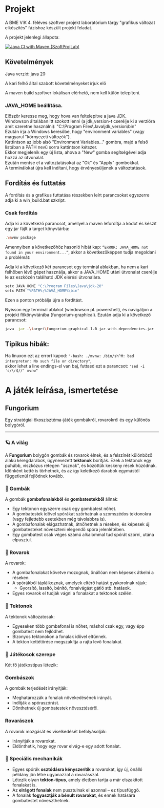 # Projekt

A BME VIK 4. féléves szoftver projekt laboratórium tárgy "grafikus változat elkészítés" fázishoz készült projekt feladat.

A projekt jelenlegi állapota:

[![Java CI with Maven (SzoftProjLab)](https://github.com/LenYx24/fungorium-graphical/actions/workflows/maven.yml/badge.svg)](https://github.com/LenYx24/fungorium-graphical/actions/workflows/maven.yml)

## Követelmények

Java verzió: java 20

A kari felhő által szabott követelményeket írjuk elő

A maven build szoftver lokálisan elérhető, nem kell külön telepíteni.

### JAVA_HOME beállítása.

Először keresse meg, hogy hova van feltelepítve a java JDK.\
Windowson általában itt szokott lenni (a jdk_version-t cserélje ki a verzióra amit szeretne használni): "C:\Program
Files\Java\jdk_version\bin"\
Ezután írja a Windows keresőbe, hogy "environment variables" (vagy magyarul "környezeti változók").\
Kattintson az jobb alsó "Environment Variables..." gombra, majd a felső listában a PATH nevű sorra kattintson kétszer.\
Ekkor megjelenik egy új lista, ahova a "New" gomba segítségével adja hozzá az útvonalat.\
Ezután mentse el a változtatásokat az "Ok" és "Apply" gombokkal.\
A terminálokat újra kell indítani, hogy érvényesüljenek a változtatások.

## Fordítás és futtatás

A fordítás és a grafikus futtatása részekben leírt parancsokat egyszerre adja ki a win_build.bat szkript.


### Csak fordítás
Adja ki a következő parancsot, amellyel a maven lefordítja a kódot és készít egy jar fájlt a target könyvtárba:
```bash
.\mvnw package
```

Amennyiben a következőhöz hasonló hibát kap:
```“ERROR: JAVA_HOME not found in your environment...”```, akkor a következőképpen tudja megoldani a problémát:

Adja ki a következő két parancsot egy terminál ablakban, ha nem a kari felhőben lévő gépet
használja, akkor a JAVA_HOME utáni útvonalat cserélje le az eszközén található JDK elérési útvonalára.
```bash
setx JAVA_HOME "C:\Program Files\Java\jdk-20"
setx PATH "%PATH%;%JAVA_HOME%\bin"
```

Ezen a ponton próbálja újra a fordítást.

Nyisson egy terminál ablakot (windowson pl. powershell), és navigáljon a projekt főkönyvtárába (fungorium-graphical).
Ezután adja ki a következő parancsot:

```bash
java -jar .\target\fungorium-graphical-1.0-jar-with-dependencies.jar
```

## Tipikus hibák:

Ha linuxon ezt az errort kapod: `"-bash: ./mvnw: /bin/sh^M: bad interpreter: No such file or directory"`,\
akkor lehet a line endings-el van baj, futtasd ezt a parancsot: `"sed -i 's/\r$//' mvnw"`

# A játék leírása, ismertetése

## Fungorium

Egy stratégiai ökoszisztéma-játék gombákról, rovarokról és egy különös bolygóról.

---

### 🪐 A világ

A **Fungorium** bolygón gombák és rovarok élnek, és a felszínét különböző alakú kéregdarabok, úgynevezett **tektonok** borítják. Ezek a tektonok egy puhább, viszkózus rétegen "úsznak", és közöttük keskeny rések húzódnak. Időnként ketté is törhetnek, és az így keletkező darabok egymástól függetlenül fejlődnek tovább.

### 🍄 Gombák

A gombák **gombafonalakból** és **gombatestekből** állnak:

- Egy tektonon egyszerre csak egy gombatest nőhet.
- A gombatestek idővel spórákat szórhatnak a szomszédos tektonokra (vagy fejlettebb esetekben még távolabbra is).
- A gombafonalak elágazhatnak, átnőhetnek a réseken, és képesek új gombatesteket növeszteni elegendő spóra jelenlétében.
- Egy gombatest csak véges számú alkalommal tud spórát szórni, utána elpusztul.

### 🐜 Rovarok

A rovarok:

- A gombafonalakat követve mozognak, önállóan nem képesek átkelni a réseken.
- A spórákból táplálkoznak, amelyek eltérő hatást gyakorolnak rájuk:
  - Gyorsító, lassító, bénító, fonalvágást gátló stb. hatások.
- Egyes rovarok el tudják vágni a fonalakat a tektonok szélén.

### 🌋 Tektonok

A tektonok változatosak:

- Egyeseken több gombafonal is nőhet, máshol csak egy, vagy épp gombatest nem fejlődhet.
- Bizonyos tektonokon a fonalak idővel eltűnnek.
- A tekton kettétörése megszakítja a rajta levő fonalakat.

### 🧠 Játékosok szerepe

Két fő játékostípus létezik:

### Gombászok

A gombák terjedését irányítják:

- Meghatározzák a fonalak növekedésének irányát.
- Indítják a spóraszórást.
- Dönthetnek új gombatestek növesztéséről.

### Rovarászok

A rovarok mozgását és viselkedését befolyásolják:

- Irányítják a rovarokat.
- Eldönthetik, hogy egy rovar elvág-e egy adott fonalat.

### 🧬 Speciális mechanikák

- Egyes spórák **osztódásra kényszerítik** a rovarokat, így új, önálló példány jön létre ugyanazzal a rovarásszal.
- Létezik olyan **tekton-típus**, amely életben tartja a már elszakított fonalakat is.
- Az **elrágott fonalak** nem pusztulnak el azonnal – ez típusfüggő.
- A fonalak **fogyasztják a bénult rovarokat**, és ennek hatására gombatestet növeszthetnek.
